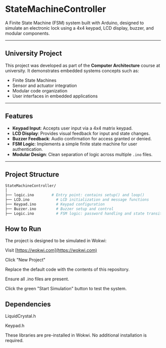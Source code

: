 # StateMachineController

A Finite State Machine (FSM) system built with Arduino, designed to simulate an electronic lock using a 4x4 keypad, LCD display, buzzer, and modular components.

---

## University Project

This project was developed as part of the **Computer Architecture** course at university. It demonstrates embedded systems concepts such as:

- Finite State Machines
- Sensor and actuator integration
- Modular code organization
- User interfaces in embedded applications

---

## Features

- **Keypad Input**: Accepts user input via a 4x4 matrix keypad.
- **LCD Display**: Provides visual feedback for input and state changes.
- **Buzzer Feedback**: Audio confirmation for access granted or denied.
- **FSM Logic**: Implements a simple finite state machine for user authentication.
- **Modular Design**: Clean separation of logic across multiple `.ino` files.

---

## Project Structure

```bash
StateMachineController/
│
├── logic.ino        # Entry point: contains setup() and loop()
├── LCD.ino            # LCD initialization and message functions
├── Keypad.ino         # Keypad configuration
├── Buzzer.ino         # Buzzer setup and control
├── Logic.ino          # FSM logic: password handling and state transitions
```
## How to Run
The project is designed to be simulated in Wokwi:

Visit [https://wokwi.com](https://wokwi.com)

Click "New Project"

Replace the default code with the contents of this repository.

Ensure all .ino files are present.

Click the green "Start Simulation" button to test the system.

## Dependencies
LiquidCrystal.h

Keypad.h

These libraries are pre-installed in Wokwi. No additional installation is required.

